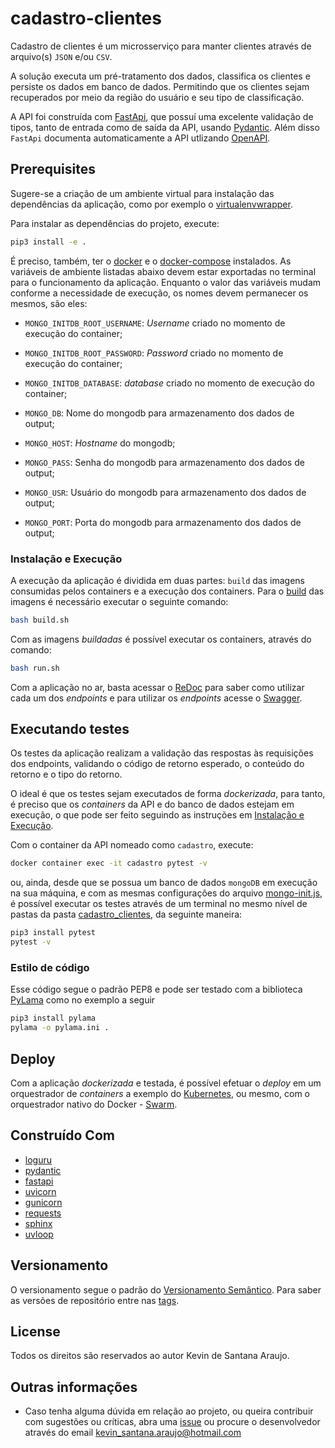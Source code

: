 # cadastro-clientes

Cadastro de clientes é um microsserviço para manter clientes através de arquivo(s) `JSON` e/ou `CSV`.

A solução executa um pré-tratamento dos dados, classifica os clientes e persiste os dados em banco de dados. Permitindo que os clientes sejam recuperados por meio da região do usuário e seu tipo de classificação.

A API foi construída com [FastApi](https://fastapi.tiangolo.com/), que possuí uma excelente validação de tipos, tanto de entrada como de saída da API, usando [Pydantic](https://pydantic-docs.helpmanual.io/). Além disso `FastApi` documenta automaticamente a API utlizando [OpenAPI](https://github.com/OAI/OpenAPI-Specification).

## Prerequisites

Sugere-se a criação de um ambiente virtual para instalação das dependências da aplicação, como por exemplo o [virtualenvwrapper](https://virtualenvwrapper.readthedocs.io/en/latest/).

Para instalar as dependências do projeto, execute:

```bash
pip3 install -e .
```

É preciso, também, ter o [docker](https://docs.docker.com/) e o [docker-compose](https://docs.docker.com/compose/) instalados. As variáveis de ambiente listadas abaixo devem estar exportadas no terminal para o funcionamento da aplicação. Enquanto o valor das variáveis mudam conforme a necessidade de execução, os nomes devem permanecer os mesmos, são eles:

* `MONGO_INITDB_ROOT_USERNAME`: _Username_ criado no momento de execução do container;
* `MONGO_INITDB_ROOT_PASSWORD`: _Password_ criado no momento de execução do container;
* `MONGO_INITDB_DATABASE`: _database_ criado no momento de execução do container;

* `MONGO_DB`: Nome do mongodb para armazenamento dos dados de output;
* `MONGO_HOST`: _Hostname_ do mongodb;
* `MONGO_PASS`: Senha do mongodb para armazenamento dos dados de output;
* `MONGO_USR`: Usuário do mongodb para armazenamento dos dados de output;
* `MONGO_PORT`: Porta do mongodb para armazenamento dos dados de output;

### Instalação e Execução

A execução da aplicação é dividida em duas partes: `build` das imagens consumidas pelos containers e a execução dos containers. Para o [build](./build.sh) das imagens é necessário executar o seguinte comando:

```bash
bash build.sh
```

Com as imagens _buildadas_ é possível executar os containers, através do comando:

```bash
bash run.sh
```

Com a aplicação no ar, basta acessar o [ReDoc](http://localhost:7000/v1/docs) para saber como utilizar cada um dos *endpoints* e para utilizar os *endpoints* acesse o [Swagger](http://localhost:7000/v1/swagger).

## Executando testes

Os testes da aplicação realizam a validação das respostas às requisições dos endpoints, validando o código de retorno esperado, o conteúdo do retorno e o tipo do retorno.

O ideal é que os testes sejam executados de forma _dockerizada_, para tanto,  é preciso que os _containers_ da API e do banco de dados estejam em execução, o que pode ser feito seguindo as instruções em [Instalação e Execução]().

Com o container da API nomeado como `cadastro`, execute:

```bash
docker container exec -it cadastro pytest -v
```

ou, ainda, desde que se possua um banco de dados `mongoDB` em execução na sua máquina, e com as mesmas configurações do arquivo [mongo-init.js](./cadastro_clientes/script/mongo-init.js), é possível executar os testes através de um terminal no mesmo nível de pastas da pasta [cadastro_clientes](./cadastro_clientes), da seguinte maneira:

```bash
pip3 install pytest
pytest -v
```

### Estilo de código

Esse código segue o padrão PEP8 e pode ser testado com a biblioteca [PyLama](https://github.com/klen/pylama) como no exemplo a seguir

```bash
pip3 install pylama
pylama -o pylama.ini .
```

## Deploy

Com a aplicação _dockerizada_ e testada, é possível efetuar o _deploy_ em um orquestrador de _containers_ a exemplo do [Kubernetes](https://kubernetes.io/pt/), ou mesmo, com o orquestrador nativo do Docker - [Swarm](https://docs.docker.com/engine/swarm/).

## Construído Com

* [loguru](https://github.com/Delgan/loguru)
* [pydantic](https://pydantic-docs.helpmanual.io)
* [fastapi](https://fastapi.tiangolo.com)
* [uvicorn](https://www.uvicorn.org)
* [gunicorn](https://gunicorn.org)
* [requests](https://requests.readthedocs.io/en/master/)
* [sphinx](https://www.sphinx-doc.org/en/master/)
* [uvloop](uvloop)

## Versionamento

O versionamento segue o padrão do [Versionamento Semântico](http://semver.org/). Para saber as versões de repositório entre nas [tags](https://github.com/kevinsantana/desafio-tecnico-juntos-somos-mais/-/tags).

## License

Todos os direitos são reservados ao autor Kevin de Santana Araujo.

## Outras informações

* Caso tenha alguma dúvida em relação ao projeto, ou queira contribuir com sugestões ou críticas, abra uma [issue]() ou procure o desenvolvedor através do email kevin_santana.araujo@hotmail.com
